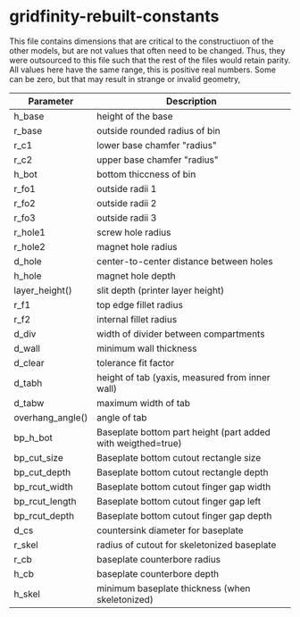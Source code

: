# gridfinity-rebuilt-constants

This file contains dimensions that are critical to the constructiuon of the other models, but are not values that often need to be changed. Thus, they were outsourced to this file such that the rest of the files would retain parity. All values here have the same range, this is positive real numbers. Some can be zero, but that may result in strange or invalid geometry,

Parameter | Description
--- | ------
h_base | height of the base
r_base| outside rounded radius of bin
r_c1 | lower base chamfer "radius"
r_c2 | upper base chamfer "radius"
h_bot| bottom thiccness of bin
r_fo1| outside radii 1
r_fo2| outside radii 2
r_fo3 | outside radii 3
r_hole1| screw hole radius
r_hole2| magnet hole radius
d_hole| center-to-center distance between holes
h_hole| magnet hole depth
layer_height()| slit depth (printer layer height)
r_f1| top edge fillet radius
r_f2 | internal fillet radius
d_div | width of divider between compartments
d_wall| minimum wall thickness
d_clear| tolerance fit factor
d_tabh| height of tab (yaxis, measured from inner wall)
d_tabw| maximum width of tab
overhang_angle()| angle of tab
bp_h_bot| Baseplate bottom part height (part added with weigthed=true)
bp_cut_size| Baseplate bottom cutout rectangle size
bp_cut_depth| Baseplate bottom cutout rectangle depth
bp_rcut_width| Baseplate bottom cutout finger gap width
bp_rcut_length| Baseplate bottom cutout finger gap left
bp_rcut_depth| Baseplate bottom cutout finger gap depth
d_cs | countersink diameter for baseplate
r_skel| radius of cutout for skeletonized baseplate
r_cb| baseplate counterbore radius
h_cb| baseplate counterbore depth
h_skel | minimum baseplate thickness (when skeletonized)
